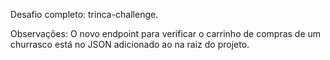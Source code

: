 Desafio completo: trinca-challenge.

Observações:
O novo endpoint para verificar o carrinho de compras de um churrasco está no JSON adicionado ao na raiz do projeto.
